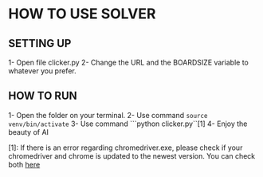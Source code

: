 # HOW TO USE SOLVER
## SETTING UP
1- Open file clicker.py
2- Change the URL and the BOARDSIZE variable to whatever you prefer.

## HOW TO RUN
1- Open the folder on your terminal. 
2- Use command ```source venv/bin/activate```
3- Use command ```python clicker.py``[1]
4- Enjoy the beauty of AI

[1]: If there is an error regarding chromedriver.exe, please check if your chromedriver and chrome is updated to the newest version. You can check both [here](https://googlechromelabs.github.io/chrome-for-testing/)
